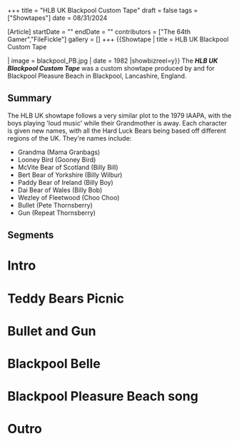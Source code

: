 +++
title = "HLB UK Blackpool Custom Tape"
draft = false
tags = ["Showtapes"]
date = 08/31/2024

[Article]
startDate = ""
endDate = ""
contributors = ["The 64th Gamer","FileFickle"]
gallery = []
+++
{{Showtape | title = HLB UK Blackpool Custom Tape

| image = blackpool_PB.jpg
| date = 1982
|showbizreel=y}}
The <b><i>HLB UK Blackpool Custom Tape</b></i> was a custom showtape produced by and for Blackpool Pleasure Beach in Blackpool, Lancashire, England. 

<h2> Summary </h2>
The HLB UK showtape follows a very similar plot to the 1979 IAAPA, with the boys playing 'loud music' while their Grandmother is away. Each character is given new names, with all the Hard Luck Bears being based off different regions of the UK. They're names include:

* Grandma (Mama Granbags)
* Looney Bird (Gooney Bird)
* McVite Bear of Scotland (Billy Bill)
* Bert Bear of Yorkshire (Billy Wilbur)
* Paddy Bear of Ireland (Billy Boy)
* Dai Bear of Wales (Billy Bob)
* Wezley of Fleetwood (Choo Choo)
* Bullet (Pete Thornsberry)
* Gun (Repeat Thornsberry)

<h2> Segments </h2>

# Intro
# Teddy Bears Picnic
# Bullet and Gun
# Blackpool Belle
# Blackpool Pleasure Beach song
# Outro